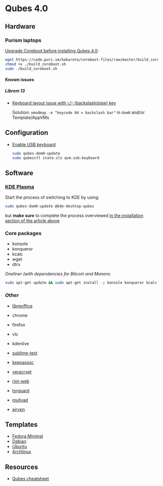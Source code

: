 # Qubes 4.0
## Hardware
### Purism laptops

[Upgrade Coreboot before installing Qubes 4.0](https://forums.puri.sm/t/building-coreboot-from-source-official-script/1264):
 
```bash
wget https://code.puri.sm/kakaroto/coreboot-files/raw/master/build_coreboot.sh -
chmod +x ./build_coreboot.sh
sudo ./build_coreboot.sh
```

#### Known issues
##### Librem 13

 - [Keyboard layout issue with `\`/`|` (backslash/pipe) key](https://forums.puri.sm/t/keyboard-layout-unable-to-recognize-pipe/2022/33)
 
    Solution: `xmodmap -e "keycode 94 = backslash bar"` in `dom0` and/or Template/AppVMs

## Configuration

 - [Enable USB keyboard](https://www.qubes-os.org/doc/usb/#how-to-use-a-usb-keyboard)
 
    ```bash
    sudo qubes-dom0-update
    sudo qubesctl state.sls qvm.usb-keyboard
    ```

## Software
### [KDE Plasma](https://www.qubes-os.org/doc/kde/)

Start the process of switching to KDE by using:

```bash
sudo qubes-dom0-update @kde-desktop-qubes
```

but **make sure** to complete the process overviewed [in the installation section of the article above](https://www.qubes-os.org/doc/kde/#installation)

### Core packages

 - konsole
 - konqueror
 - kcalc
 - wget
 - dtrx

*Oneliner (with dependencies for Bitcoin and Monero:*

```bash
sudo apt-get update && sudo apt-get install -y konsole konqueror kcalc dtrx vlc kdenlive wget curl build-essential libtool autotools-dev automake pkg-config libssl-dev libevent-dev bsdmainutils python3 && sudo apt-get install libboost-system-dev libboost-filesystem-dev libboost-chrono-dev libboost-program-options-dev libboost-test-dev libboost-thread-dev libboost-all-dev libqt5gui5 libqt5core5a libqt5dbus5 qttools5-dev qttools5-dev-tools libprotobuf-dev protobuf-compiler libzmq3-dev libunbound-dev libsodium-dev libminiupnpc-dev libunwind8-de liblzma-dev libreadline6-dev libldns-dev libexpat1-dev libgtest-dev doxygen graphviz
```

### *Other*

 - [libreoffice](https://www.libreoffice.org/download/download/)
 - chrome
 - firefox
 - vlc
 - kdenlive
 
 - [sublime-text](https://www.sublimetext.com/3)
 - [keepassxc](https://keepassxc.org/download/)
 - [veracrypt](https://www.veracrypt.fr/en/Downloads.html)
 - [riot-web](https://riot.im/desktop.html)
 
 - [torguard](https://torguard.net/downloads.php)
 - [mullvad](https://mullvad.net/en/download/)
 - [airvpn](https://airvpn.org/linux/)
 
 ## Templates
 
  - [Fedora Minimal](https://www.qubes-os.org/doc/templates/fedora-minimal/)
  - [Debian](https://www.qubes-os.org/doc/templates/debian/)
  - [Ubuntu](https://www.qubes-os.org/doc/templates/ubuntu/)
  - [Archlinux](https://www.qubes-os.org/doc/templates/archlinux/)
 
 ## Resources
 
 - [Qubes cheatsheet](https://github.com/Jeeppler/qubes-cheatsheet) 
